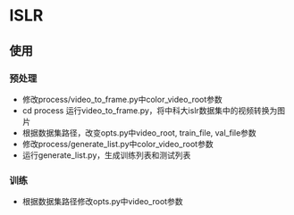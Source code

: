 # ISLR
## 使用
### 预处理
- 修改process/video_to_frame.py中color_video_root参数
- cd process 运行video_to_frame.py，将中科大islr数据集中的视频转换为图片
- 根据数据集路径，改变opts.py中video_root, train_file, val_file参数
- 修改process/generate_list.py中color_video_root参数
- 运行generate_list.py，生成训练列表和测试列表
### 训练
- 根据数据集路径修改opts.py中video_root参数